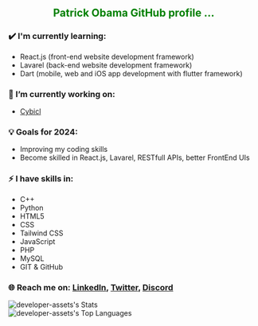 <h2 style="text-align: center; color: green;" >Patrick Obama GitHub profile ...</h2>

### ✔️ I'm currently learning:
- React.js (front-end website development framework)
- Lavarel (back-end website development framework)
- Dart (mobile, web and iOS app development with flutter framework)

### 🔭 I’m currently working on:
- [Cybicl](https://cybicl.ch)

### 💡 Goals for 2024:
- Improving my coding skills 
- Become skilled in  React.js, Lavarel, RESTfull APIs, better FrontEnd UIs

### ⚡ I have skills in:
- C++
- Python
- HTML5
- CSS
- Tailwind CSS
- JavaScript
- PHP
- MySQL
- GIT & GitHub

### 🌐 Reach me on: [LinkedIn](https://www.linkedin.com/in/patrick-obama-69877b283/), [Twitter](https://twitter.com/cybicl), [Discord](https://discord.gg/8TNPnNPX)

![developer-assets's Stats](https://github-readme-stats.vercel.app/api?username=developer-assets&theme=tokyonight&show_icons=true&hide_border=true&count_private=true)<br>
![developer-assets's Top Languages](https://github-readme-stats.vercel.app/api/top-langs/?username=developer-assets&theme=tokyonight&show_icons=true&hide_border=true&layout=compact)
